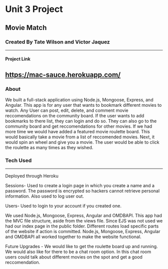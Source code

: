 # Unit 3 Project

## Movie Match

### Created By Tate Wilson and Victor Jaquez

---
#### Project Link
<https://mac-sauce.herokuapp.com/>
---

### About
We built a full-stack application using Node.js, Mongoose, Express, and Angular. This app is for any user that wants to bookmark different movies to watch. Any User can post, edit, delete, and comment movie reccomendations on the community board. If the user wants to add bookmarks to there list, they can login and do so. They can also go to the community board and get reccomendations for other movies. If we had more time we would have added a featured movie roulette board. This would basically take a movie from a list of reccomended movies. Next, it would spin an wheel and give you a movie. The user would be able to click the roulette as many times as they wished. 

### Tech Used
---
Deployed through Heroku

Sessions- Used to create a login page in which you create a name and a password. The password is encrypted so hackers cannot retrieve personal information. Also used to log user out.

Users- Used to login to your account if you created one.

We used Node.js, Mongoose, Express, Angular and OMDBAPI. This app had the MVC file structure, aside from the views file. Since EJS was not used we had our index page in the public folder.  Different routes load specific parts of the website if action is committed. Node.js, Mongoose, Express, Angular and OMDBAPI all worked together to make the website functional.

Future Upgrades - We would like to get the roulette board up and running. We would also like for there to be a chat room option. In this chat room users could talk about different movies on the spot and get a good reccomendation. 




